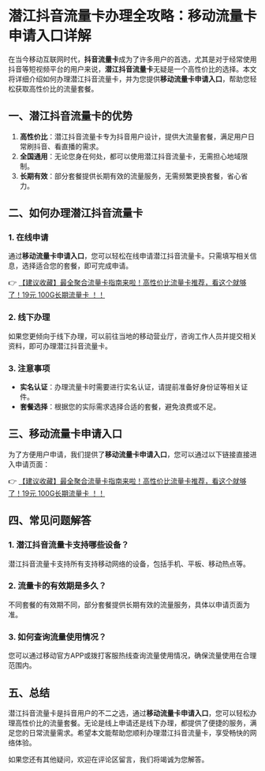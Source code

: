 # 潜江抖音流量卡办理全攻略：移动流量卡申请入口详解

在当今移动互联网时代，**抖音流量卡**成为了许多用户的首选，尤其是对于经常使用抖音等短视频平台的用户来说，**潜江抖音流量卡**无疑是一个高性价比的选择。本文将详细介绍如何办理潜江抖音流量卡，并为您提供**移动流量卡申请入口**，帮助您轻松获取高性价比的流量套餐。

## 一、潜江抖音流量卡的优势

1. **高性价比**：潜江抖音流量卡专为抖音用户设计，提供大流量套餐，满足用户日常刷抖音、看直播的需求。
2. **全国通用**：无论您身在何处，都可以使用潜江抖音流量卡，无需担心地域限制。
3. **长期有效**：部分套餐提供长期有效的流量服务，无需频繁更换套餐，省心省力。

## 二、如何办理潜江抖音流量卡

### 1. 在线申请
通过**移动流量卡申请入口**，您可以轻松在线申请潜江抖音流量卡。只需填写相关信息，选择适合您的套餐，即可完成申请。

👉 [【建议收藏】最全聚合流量卡指南来啦！高性价比流量卡推荐，看这个就够了！19元 100G长期流量卡 ！！](https://bit.ly/Liuliangka)

### 2. 线下办理
如果您更倾向于线下办理，可以前往当地的移动营业厅，咨询工作人员并提交相关资料，即可办理潜江抖音流量卡。

### 3. 注意事项
- **实名认证**：办理流量卡时需要进行实名认证，请提前准备好身份证等相关证件。
- **套餐选择**：根据您的实际需求选择合适的套餐，避免浪费或不足。

## 三、移动流量卡申请入口

为了方便用户申请，我们提供了**移动流量卡申请入口**，您可以通过以下链接直接进入申请页面：

👉 [【建议收藏】最全聚合流量卡指南来啦！高性价比流量卡推荐，看这个就够了！19元 100G长期流量卡 ！！](https://bit.ly/Liuliangka)

## 四、常见问题解答

### 1. 潜江抖音流量卡支持哪些设备？
潜江抖音流量卡支持所有支持移动网络的设备，包括手机、平板、移动热点等。

### 2. 流量卡的有效期是多久？
不同套餐的有效期不同，部分套餐提供长期有效的流量服务，具体以申请页面为准。

### 3. 如何查询流量使用情况？
您可以通过移动官方APP或拨打客服热线查询流量使用情况，确保流量使用在合理范围内。

## 五、总结

潜江抖音流量卡是抖音用户的不二之选，通过**移动流量卡申请入口**，您可以轻松办理高性价比的流量套餐。无论是线上申请还是线下办理，都提供了便捷的服务，满足您的日常流量需求。希望本文能帮助您顺利办理潜江抖音流量卡，享受畅快的网络体验。

如果您还有其他疑问，欢迎在评论区留言，我们将竭诚为您解答。